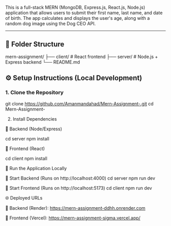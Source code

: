 This is a full-stack MERN (MongoDB, Express.js, React.js, Node.js) application that allows users to submit their first name, last name, and date of birth. The app calculates and displays the user's age, along with a random dog image using the Dog CEO API.

---

## 📁 Folder Structure

mern-assignment/
├── client/ # React frontend
├── server/ # Node.js + Express backend
└── README.md

## ⚙️ Setup Instructions (Local Development)

### 1. Clone the Repository

git clone https://github.com/Amanmandahad/Mern-Assignment-.git
cd Mern-Assignment-

2. Install Dependencies
   
🔹 Backend (Node/Express)

cd server
npm install

🔹 Frontend (React)

cd client
npm install


🚀 Run the Application Locally

🔹 Start Backend (Runs on http://localhost:4000)
cd server
npm run dev

🔹 Start Frontend (Runs on http://localhost:5173)
cd client
npm run dev

🌐 Deployed URLs

🔹 Backend (Render):
https://mern-assignment-ddhh.onrender.com

🔹 Frontend (Vercel):
https://mern-assignment-sigma.vercel.app/


